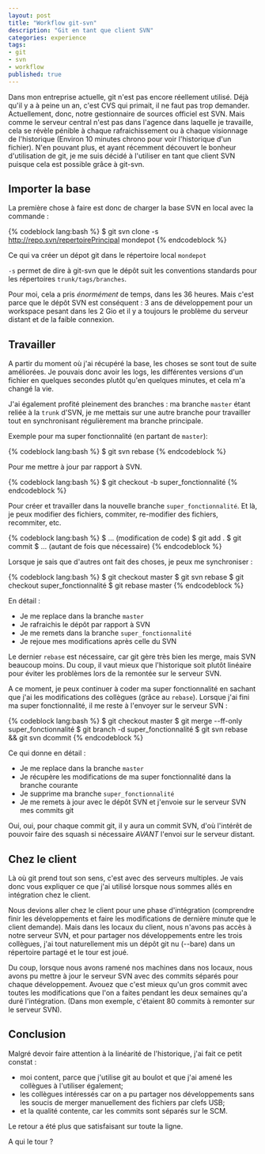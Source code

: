 ```yaml
---
layout: post
title: "Workflow git-svn"
description: "Git en tant que client SVN"
categories: experience
tags:
- git
- svn
- workflow
published: true
---
```


Dans mon entreprise actuelle, git n'est pas encore réellement utilisé. Déjà qu'il y a à peine un an, c'est CVS qui primait, il ne faut pas trop demander. Actuellement, donc, notre gestionnaire de sources officiel est SVN. Mais comme le serveur central n'est pas dans l'agence dans laquelle je travaille, cela se révèle pénible à chaque rafraichissement ou à chaque visionnage de l'historique (Environ 10 minutes chrono pour voir l'historique d'un fichier). N'en pouvant plus, et ayant récemment découvert le bonheur d'utilisation de git, je me suis décidé à l'utiliser en tant que client SVN puisque cela est possible grâce à git-svn.

<!--more-->

## Importer la base ##

La première chose à faire est donc de charger la base SVN en local avec la commande :

{% codeblock lang:bash %}
$ git svn clone -s http://repo.svn/repertoirePrincipal mondepot
{% endcodeblock %}

Ce qui va créer un dépot git dans le répertoire local `mondepot`

`-s` permet de dire à git-svn que le dépôt suit les conventions standards pour les répertoires `trunk/tags/branches`.

Pour moi, cela a pris *énormément* de temps, dans les 36 heures. Mais c'est parce que le dépôt SVN est conséquent : 3 ans de développement pour un workspace pesant dans les 2 Gio et il y a toujours le problème du serveur distant et de la faible connexion.

## Travailler ##

A partir du moment où j'ai récupéré la base, les choses se sont tout de suite améliorées. Je pouvais donc avoir les logs, les différentes versions d'un fichier en quelques secondes plutôt qu'en quelques minutes, et cela m'a changé la vie.

J'ai également profité pleinement des branches : ma branche `master` étant reliée à la `trunk` d'SVN, je me mettais sur une autre branche pour travailler tout en synchronisant régulièrement ma branche principale.

Exemple pour ma super fonctionnalité (en partant de `master`):

{% codeblock lang:bash %}
$ git svn rebase
{% endcodeblock %}

Pour me mettre à jour par rapport à SVN.

{% codeblock lang:bash %}
$ git checkout -b super_fonctionnalité
{% endcodeblock %}

Pour créer et travailler dans la nouvelle branche `super_fonctionnalité`.
Et là, je peux modifier des fichiers, commiter, re-modifier des fichiers, recommiter, etc.

{% codeblock lang:bash %}
$ ... (modification de code)
$ git add .
$ git commit
$ ... (autant de fois que nécessaire)
{% endcodeblock %}

Lorsque je sais que d'autres ont fait des choses, je peux me synchroniser :

{% codeblock lang:bash %}
$ git checkout master
$ git svn rebase
$ git checkout super_fonctionnalité
$ git rebase master
{% endcodeblock %}

En détail :

* Je me replace dans la branche `master`
* Je rafraichis le dépôt par rapport à SVN
* Je me remets dans la branche `super_fonctionnalité`
* Je rejoue mes modifications après celle du SVN

Le dernier `rebase` est nécessaire, car git gère très bien les merge, mais SVN beaucoup moins. Du coup, il vaut mieux que l'historique soit plutôt linéaire pour éviter les problèmes lors de la remontée sur le serveur SVN.

A ce moment, je peux continuer à coder ma super fonctionnalité en sachant que j'ai les modifications des collègues (grâce au `rebase`).
Lorsque j'ai fini ma super fonctionnalité, il me reste à l'envoyer sur le serveur SVN :

{% codeblock lang:bash %}
$ git checkout master
$ git merge --ff-only super_fonctionnalité
$ git branch -d super_fonctionnalité
$ git svn rebase && git svn dcommit
{% endcodeblock %}

Ce qui donne en détail :

* Je me replace dans la branche `master`
* Je récupère les modifications de ma super fonctionnalité dans la branche courante
* Je supprime ma branche `super_fonctionnalité`
* Je me remets à jour avec le dépôt SVN et j'envoie sur le serveur SVN mes commits git

Oui, oui, pour chaque commit git, il y aura un commit SVN, d'où l'intérêt de pouvoir faire des squash si nécessaire *AVANT* l'envoi sur le serveur distant.

## Chez le client ##

Là où git prend tout son sens, c'est avec des serveurs multiples. Je vais donc vous expliquer ce que j'ai utilisé lorsque nous sommes allés en intégration chez le client.

Nous devions aller chez le client pour une phase d'intégration (comprendre finir les développements et faire les modifications de dernière minute que le client demande). Mais dans les locaux du client, nous n'avons pas accès à notre serveur SVN, et pour partager nos développements entre les trois collègues, j'ai tout naturellement mis un dépôt git nu (--bare) dans un répertoire partagé et le tour est joué.

Du coup, lorsque nous avons ramené nos machines dans nos locaux, nous avons pu mettre à jour le serveur SVN avec des commits séparés pour chaque développement. Avouez que c'est mieux qu'un gros commit avec toutes les modifications que l'on a faites pendant les deux semaines qu'a duré l'intégration. (Dans mon exemple, c'étaient 80 commits à remonter sur le serveur SVN).

## Conclusion ##

Malgré devoir faire attention à la linéarité de l'historique, j'ai fait ce petit constat :

* moi content, parce que j'utilise git au boulot et que j'ai amené les collègues à l'utiliser également;
* les collègues intéressés car on a pu partager nos développements sans les soucis de merger manuellement des fichiers par clefs USB;
* et la qualité contente, car les commits sont séparés sur le SCM.

Le retour a été plus que satisfaisant sur toute la ligne.

A qui le tour ?
